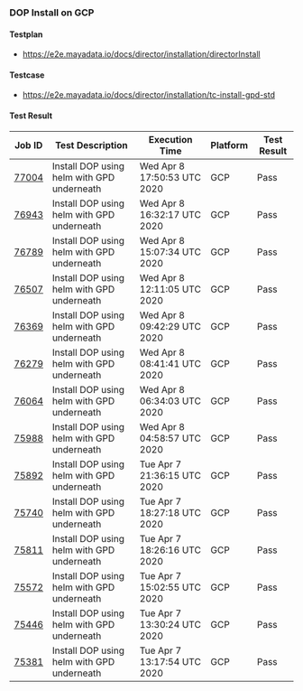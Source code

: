 ### DOP Install on GCP

#### Testplan

- https://e2e.mayadata.io/docs/director/installation/directorInstall

#### Testcase

- https://e2e.mayadata.io/docs/director/installation/tc-install-gpd-std

#### Test Result

| Job ID |   Test Description         | Execution Time | Platform |Test Result   |
 |---------|---------------------------| --------------| -------- |--------|
|     <a href= "https://gitlab.mayadata.io/oep/oep-e2e-gcp/-/jobs/77004">77004</a>           |  Install DOP using helm with GPD underneath           | Wed Apr  8 17:50:53 UTC 2020  | GCP | Pass |
|     <a href= "https://gitlab.mayadata.io/oep/oep-e2e-gcp/-/jobs/76943">76943</a>           |  Install DOP using helm with GPD underneath           | Wed Apr  8 16:32:17 UTC 2020  | GCP | Pass |
|     <a href= "https://gitlab.mayadata.io/oep/oep-e2e-gcp/-/jobs/76789">76789</a>           |  Install DOP using helm with GPD underneath           | Wed Apr  8 15:07:34 UTC 2020  | GCP | Pass |
|     <a href= "https://gitlab.mayadata.io/oep/oep-e2e-gcp/-/jobs/76507">76507</a>           |  Install DOP using helm with GPD underneath           | Wed Apr  8 12:11:05 UTC 2020  | GCP | Pass |
|     <a href= "https://gitlab.mayadata.io/oep/oep-e2e-gcp/-/jobs/76369">76369</a>           |  Install DOP using helm with GPD underneath           | Wed Apr  8 09:42:29 UTC 2020  | GCP | Pass |
|     <a href= "https://gitlab.mayadata.io/oep/oep-e2e-gcp/-/jobs/76279">76279</a>           |  Install DOP using helm with GPD underneath           | Wed Apr  8 08:41:41 UTC 2020  | GCP | Pass |
|     <a href= "https://gitlab.mayadata.io/oep/oep-e2e-gcp/-/jobs/76064">76064</a>           |  Install DOP using helm with GPD underneath           | Wed Apr  8 06:34:03 UTC 2020  | GCP | Pass |
|     <a href= "https://gitlab.mayadata.io/oep/oep-e2e-gcp/-/jobs/75988">75988</a>           |  Install DOP using helm with GPD underneath           | Wed Apr  8 04:58:57 UTC 2020  | GCP | Pass |
|     <a href= "https://gitlab.mayadata.io/oep/oep-e2e-gcp/-/jobs/75892">75892</a>           |  Install DOP using helm with GPD underneath           | Tue Apr  7 21:36:15 UTC 2020  | GCP | Pass |
|     <a href= "https://gitlab.mayadata.io/oep/oep-e2e-gcp/-/jobs/75740">75740</a>           |  Install DOP using helm with GPD underneath           | Tue Apr  7 18:27:18 UTC 2020  | GCP | Pass |
|     <a href= "https://gitlab.mayadata.io/oep/oep-e2e-gcp/-/jobs/75811">75811</a>           |  Install DOP using helm with GPD underneath           | Tue Apr  7 18:26:16 UTC 2020  | GCP | Pass |
|     <a href= "https://gitlab.mayadata.io/oep/oep-e2e-gcp/-/jobs/75572">75572</a>           |  Install DOP using helm with GPD underneath           | Tue Apr  7 15:02:55 UTC 2020  | GCP | Pass |
|     <a href= "https://gitlab.mayadata.io/oep/oep-e2e-gcp/-/jobs/75446">75446</a>           |  Install DOP using helm with GPD underneath           | Tue Apr  7 13:30:24 UTC 2020  | GCP | Pass |
 |    <a href= "https://gitlab.mayadata.io/oep/oep-e2e-gcp/-/jobs/75381">75381</a>   |  Install DOP using helm with GPD underneath           |  Tue Apr  7 13:17:54 UTC 2020     |GCP  |Pass  |
